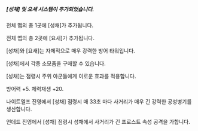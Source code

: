 ##### [성채] 및 요새 시스템이 추가되었습니다.

  전체 맵의 총 1곳에 [성채]가 추가됩니다.

  전체 맵의 총 2곳에 [요새]가 추가됩니다.

  [성채]와 [요새]는 자체적으로 매우 강력한 방어 타워입니다.

  [성채]에서 각종 소모품을 구매할 수 있습니다.

  [성채]는 점령시 주위 아군들에게 이로운 효과를 적용합니다.

  방어력 +5. 체력재생 +20.

  나이트엘프 진영에서 [성채] 점령시 매 33초 마다 사거리가 매우 긴 강력한 공성병기를 생산합니다.

  언데드 진영에서 [성채] 점령시 성채에서 사거리가 긴 프로스트 속성 공격을 가합니다.